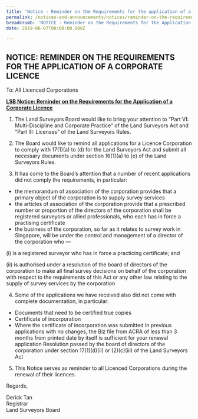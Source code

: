 ```yaml
---
title: 'Notice - Reminder on the Requirements for the application of a Corporate License'
permalink: /notices-and-announcements/notices/reminder-on-the-requirements-for-the-application-of-a-corporate-licence/
breadcrumb: 'NOTICE - Reminder on the Requirements for the Application of a Corporate Licence'
date: 2019-06-07T00:00:00.000Z

---
```



## NOTICE: REMINDER ON THE REQUIREMENTS FOR THE APPLICATION OF A CORPORATE LICENCE

To: All Licenced Corporations

<b><u>LSB Notice: Reminder on the Requirements for the Application of a Corporate Licence</u></b>

1. The Land Surveyors Board would like to bring your attention to “Part VI: Multi-Discipline and Corporate Practice” of the Land Surveyors Act and “Part III: Licenses” of the Land Surveyors Rules.

2. The Board would like to remind all applications for a Licence Corporation to comply with 17(1)(a) to (d) for the Land Surveyors Act and submit all necessary documents under section 16(1)(a) to (e) of the Land Surveyors Rules.

 3. It has come to the Board’s attention that a number of recent applications did not comply the requirements, in particular:

* the memorandum of association of the corporation provides that a primary object of the corporation is to supply survey services
* the articles of association of the corporation provide that a prescribed number or proportion of the directors of the corporation shall be registered surveyors or allied professionals, who each has in force a practising certificate
* the business of the corporation, so far as it relates to survey work in Singapore, will be under the control and management of a director of the corporation who —

(i) is a registered surveyor who has in force a practicing certificate; and

(ii) is authorised under a resolution of the board of directors of the corporation to make all final survey decisions on behalf of the corporation with respect to the requirements of this Act or any other law relating to the supply of survey services by the corporation

4. Some of the applications we have received also did not come with complete documentation, in particular:

* Documents that need to be certified true copies
* Certificate of incorporation
 * Where the certificate of incorporation was submitted in previous applications with no changes, the Biz file from ACRA of less than 3 months from printed date by itself is sufficient for your renewal application
Resolution passed by the board of directors of the corporation under section 17(1)(d)(ii) or (2)(c)(iii) of the Land Surveyors Act

5. This Notice serves as reminder to all Licenced Corporations during the renewal of their licences.

Regards,

Derick Tan<br>
Registrar<br>
Land Surveyors Board 
